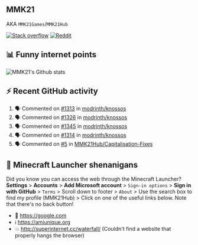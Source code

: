 ## MMK21
AKA `MMK21Games`/`MMK21Hub`

[![Stack overflow](https://img.shields.io/badge/Stack_Overflow-FE7A16?style=for-the-badge&logo=stack-overflow&logoColor=white)](https://stackoverflow.com/users/11519302/mmk21)
[![Reddit](https://img.shields.io/badge/Reddit-FF4500?style=for-the-badge&logo=reddit&logoColor=white)](https://www.reddit.com/user/mmk21games)

## 📊 Funny internet points 

![MMK21's Github stats](https://github-readme-stats.vercel.app/api?username=MMK21Hub&show_icons=true&theme=dark&bg_color=171b22&text_color=CCCCCC&hide_border=true)

## ⚡ Recent GitHub activity

<!--START_SECTION:activity-->
1. 🗣 Commented on [#1313](https://github.com/modrinth/knossos/issues/1313#issuecomment-1700567714) in [modrinth/knossos](https://github.com/modrinth/knossos)
2. 🗣 Commented on [#1326](https://github.com/modrinth/knossos/issues/1326#issuecomment-1700557144) in [modrinth/knossos](https://github.com/modrinth/knossos)
3. 🗣 Commented on [#1345](https://github.com/modrinth/knossos/issues/1345#issuecomment-1700556239) in [modrinth/knossos](https://github.com/modrinth/knossos)
4. 🗣 Commented on [#1314](https://github.com/modrinth/knossos/issues/1314#issuecomment-1700554319) in [modrinth/knossos](https://github.com/modrinth/knossos)
5. 🗣 Commented on [#5](https://github.com/MMK21Hub/Capitalisation-Fixes/issues/5#issuecomment-1700545637) in [MMK21Hub/Capitalisation-Fixes](https://github.com/MMK21Hub/Capitalisation-Fixes)
<!--END_SECTION:activity-->

## 🙂 Minecraft Launcher shenanigans

Did you know you can access the web through the Minecraft Launcher? **Settings** > **Accounts** > **Add Microsoft account** > `Sign-in options` > **Sign in with GitHub** > `Terms` > Scroll down to footer > `About` > Use the search box to find my profile (MMK21Hub) > Click on one of the useful links below. Note that there's no back button!

* 🔎 <https://google.com>
* ℹ️ <https://amiunique.org>
* 💥 <http://superinternet.cc/waterfall/> (Couldn't find a website that properly hangs the browser)
